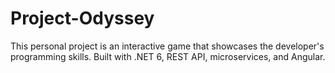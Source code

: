 # Project-Odyssey
This personal project is an interactive game that showcases the developer's programming skills. Built with .NET 6, REST API, microservices, and Angular.

